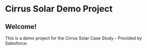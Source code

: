 # Cirrus Solar Demo Project

## Welcome!

This is a demo project for the Cirrus Solar Case Study - Provided by Salesforce.